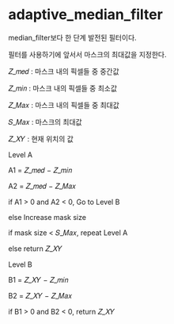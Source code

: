 # adaptive_median_filter

median_filter보다 한 단계 발전된 필터이다.

필터를 사용하기에 앞서서 마스크의 최대값을 지정한다.

𝑍_𝑚𝑒𝑑 : 마스크 내의 픽셀들 중 중간값

𝑍_𝑚𝑖𝑛 : 마스크 내의 픽셀들 중 최소값

𝑍_𝑀𝑎𝑥 : 마스크 내의 픽셀들 중 최대값

𝑆_𝑀𝑎𝑥 : 마스크의 최대값

𝑍_𝑋𝑌 : 현재 위치의 값


Level A

A1 = 𝑍_𝑚𝑒𝑑 − 𝑍_𝑚𝑖𝑛

A2 = 𝑍_𝑚𝑒𝑑 − 𝑍_𝑀𝑎𝑥

if A1 > 0 and A2 < 0, Go to Level B

else Increase mask size

if mask size < 𝑆_𝑀𝑎𝑥, repeat Level A

else return 𝑍_𝑋𝑌

Level B

B1 = 𝑍_𝑋𝑌 − 𝑍_𝑚𝑖𝑛

B2 = 𝑍_𝑋𝑌 − 𝑍_𝑀𝑎𝑥

if B1 > 0 and B2 < 0, return 𝑍_𝑋𝑌
